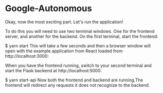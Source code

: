 # Google-Autonomous
Okay, now the most exciting part. Let's run the application!

To do this you will need to use two terminal windows. One for the frontend server, and another for the backend. On the first terminal, start the frontend:

$ yarn start
This will take a few seconds and then a browser window will open with the example application from React loaded from http://localhost:3000:

When you have the frontend running, switch to your second terminal and start the Flask backend at http://localhost:5000:

$ yarn start-api
Now both the frontend and backend are running.The frontend will redirect any requests it does not recognize to the backend. 
